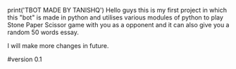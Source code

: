 print('TBOT MADE BY TANISHQ')
Hello guys this is my first project in which this "bot" is made in python and utilises various modules of python to play Stone Paper Scissor game with you as a opponent and it can also give you a random 50 words essay.


I will make more changes in future.

#version 0.1
